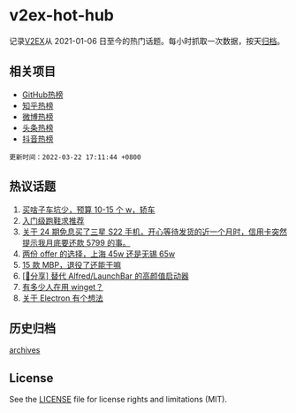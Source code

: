 # v2ex-hot-hub

 记录[V2EX](https://www.v2ex.com/)从 2021-01-06 日至今的热门话题。每小时抓取一次数据，按天[归档](archives)。
 
 ## 相关项目

- [GitHub热榜](https://github.com/lonnyzhang423/github-hot-hub)
- [知乎热榜](https://github.com/lonnyzhang423/zhihu-hot-hub)
- [微博热榜](https://github.com/lonnyzhang423/weibo-hot-hub)
- [头条热榜](https://github.com/lonnyzhang423/toutiao-hot-hub)
- [抖音热榜](https://github.com/lonnyzhang423/douyin-hot-hub)


 `更新时间：2022-03-22 17:11:44 +0800`

## 热议话题

1. [买啥子车坑少，预算 10-15 个 w，轿车](https://www.v2ex.com/t/841911)
1. [入门级跑鞋求推荐](https://www.v2ex.com/t/842023)
1. [关于 24 期免息买了三星 S22 手机，开心等待发货的近一个月时，信用卡突然提示我月底要还款 5799 的事。](https://www.v2ex.com/t/842080)
1. [两份 offer 的选择，上海 45w 还是无锡 65w](https://www.v2ex.com/t/841953)
1. [15 款 MBP，退役了还能干嘛](https://www.v2ex.com/t/842040)
1. [[📣分享] 替代 Alfred/LaunchBar 的高颜值启动器](https://www.v2ex.com/t/841912)
1. [有多少人在用 winget？](https://www.v2ex.com/t/842018)
1. [关于 Electron 有个想法](https://www.v2ex.com/t/842001)

## 历史归档

[archives](archives)

## License

See the [LICENSE](LICENSE) file for license rights and limitations (MIT).

